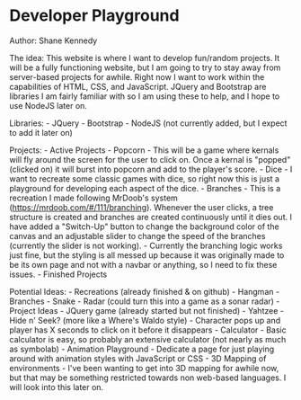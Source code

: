 # Developer Playground

Author: Shane Kennedy

The idea:
    This website is where I want to develop fun/random projects. It will be a fully functioning website, but I am going to try to stay away from server-based projects for awhile. Right now I want to work within the capabilities of HTML, CSS, and JavaScript. JQuery and Bootstrap are libraries I am fairly familiar with so I am using these to help, and I hope to use NodeJS later on.
    
Libraries:
    - JQuery
    - Bootstrap
    - NodeJS (not currently added, but I expect to add it later on)
    
Projects:
    - Active Projects
        - Popcorn
            - This will be a game where kernals will fly around the screen for the user to click on. Once a kernal is "popped" (clicked on) it will burst into popcorn and add to the player's score.
        - Dice
            - I want to recreate some classic games with dice, so right now this is just a playground for developing each aspect of the dice.
        - Branches
            - This is a recreation I made following MrDoob's system (https://mrdoob.com/#/111/branching). Whenever the user clicks, a tree structure is created and branches are created continuously until it dies out. I have added a "Switch-Up" button to change the background color of the canvas and an adjustable slider to change the speed of the branches (currently the slider is not working).
            - Currently the branching logic works just fine, but the styling is all messed up because it was originally made to be its own page and not with a navbar or anything, so I need to fix these issues.
    - Finished Projects
    
Potential Ideas:
    - Recreations (already finished & on github)
        - Hangman
        - Branches
        - Snake 
        - Radar (could turn this into a game as a sonar radar)
    - Project Ideas
        - JQuery game (already started but not finished)
        - Yahtzee
        - Hide n' Seek? (more like a Where's Waldo style)
            - Character pops up and player has X seconds to click on it before it disappears
        - Calculator
            - Basic calculator is easy, so probably an extensive calculator (not nearly as much as symbolab)
        - Animation Playground
            - Dedicate a page for just playing around with animation styles with JavaScript or CSS
        - 3D Mapping of environments
            - I've been wanting to get into 3D mapping for awhile now, but that may be something restricted towards non web-based languages. I will look into this later on.
